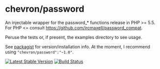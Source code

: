 # chevron/password

An injectable wrapper for the password_* functions release in PHP >= 5.5. For PHP <= consult https://github.com/ircmaxell/password_compat.

Peruse the tests or, if present, the examples directory to see usage.

See [packagist](https://packagist.org/packages/chevron/password) for version/installation info. At the moment, I recommend using `"chevron/password":"~1.0"`.

[![Latest Stable Version](https://poser.pugx.org/chevron/password/v/stable.svg)](https://packagist.org/packages/chevron/password)
[![Build Status](https://travis-ci.org/chevronphp/password.svg?branch=master)](https://travis-ci.org/chevronphp/password)




